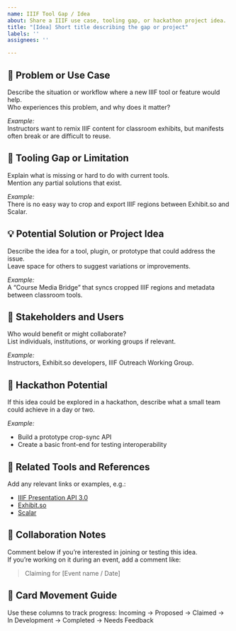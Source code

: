 ```yaml
---
name: IIIF Tool Gap / Idea
about: Share a IIIF use case, tooling gap, or hackathon project idea.
title: "[Idea] Short title describing the gap or project"
labels: ''
assignees: ''

---
```


## 🧠 Problem or Use Case
Describe the situation or workflow where a new IIIF tool or feature would help.  
Who experiences this problem, and why does it matter?

_Example:_  
Instructors want to remix IIIF content for classroom exhibits, but manifests often break or are difficult to reuse.

## 🚧 Tooling Gap or Limitation
Explain what is missing or hard to do with current tools.  
Mention any partial solutions that exist.

_Example:_  
There is no easy way to crop and export IIIF regions between Exhibit.so and Scalar.

## 💡 Potential Solution or Project Idea
Describe the idea for a tool, plugin, or prototype that could address the issue.  
Leave space for others to suggest variations or improvements.

_Example:_  
A “Course Media Bridge” that syncs cropped IIIF regions and metadata between classroom tools.

## 👥 Stakeholders and Users
Who would benefit or might collaborate?  
List individuals, institutions, or working groups if relevant.

_Example:_  
Instructors, Exhibit.so developers, IIIF Outreach Working Group.

## 🚀 Hackathon Potential
If this idea could be explored in a hackathon, describe what a small team could achieve in a day or two.

_Example:_  
- Build a prototype crop-sync API  
- Create a basic front-end for testing interoperability  

## 🔗 Related Tools and References
Add any relevant links or examples, e.g.:
- [IIIF Presentation API 3.0](https://iiif.io/api/presentation/3.0/)
- [Exhibit.so](https://exhibit.so)
- [Scalar](https://scalar.me/anvc/)

## 💬 Collaboration Notes
Comment below if you’re interested in joining or testing this idea.  
If you’re working on it during an event, add a comment like:

> Claiming for [Event name / Date]

## 🧱 Card Movement Guide
Use these columns to track progress:
Incoming → Proposed → Claimed → In Development → Completed → Needs Feedback
